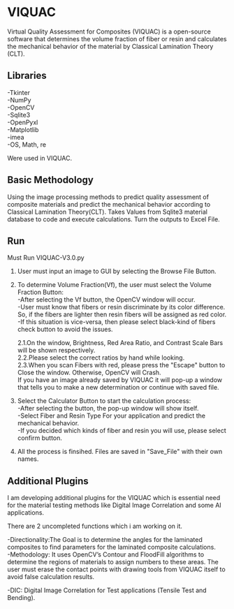 # VIQUAC

Virtual Quality Assessment for Composites (VIQUAC) is a open-source software that determines the volume fraction of fiber or resin 
and calculates the mechanical behavior of the material by Classical Lamination Theory (CLT).


## Libraries
-Tkinter  
-NumPy  
-OpenCV   
-Sqlite3    
-OpenPyxl   
-Matplotlib   
-imea   
-OS, Math, re

Were used in VIQUAC.

## Basic Methodology
  Using the image processing methods to predict quality assessment of composite materials and predict the mechanical behavior according to Classical Lamination Theory(CLT).
  Takes Values from Sqlite3 material database to code and execute calculations.
  Turn the outputs to Excel File.
## Run  

Must Run VIQUAC-V3.0.py

1.  User must input an image to GUI by selecting the Browse File Button.  
2.  To determine Volume Fraction(Vf), the user must select the Volume Fraction Button:    
    -After selecting the Vf button, the OpenCV window will occur.   
    -User must know that fibers or resin discriminate by its color difference. So, if the fibers are lighter then resin fibers will be assigned as red color.    
    -If this situation is vice-versa, then please select black-kind of fibers check button to avoid the issues.       
    
    2.1.On the window, Brightness, Red Area Ratio, and Contrast Scale Bars will be shown respectively.    
    2.2.Please select the correct ratios by hand while looking.   
    2.3.When you scan Fibers with red, please press the "Escape" button to Close the window. Otherwise, OpenCV will Crash.   
    If you have an image already saved by VIQUAC it will pop-up a window that tells you to make a new determination or continue with saved file.
3.  Select the Calculator Button to start the calculation process:    
  -After selecting the button, the pop-up window will show itself.    
  -Select Fiber and Resin Type For your application and predict the mechanical behavior.    
  -If you decided which kinds of fiber and resin you will use, please select confirm button.
4. All the process is finsihed. Files are saved in "Save_File" with their own names.


## Additional Plugins

I am developing additional plugins for the VIQUAC which is essential need for the material testing methods like Digital Image Correlation and some AI applications.

There are 2 uncompleted functions which i am working on it.

  -Directionality:The Goal is to determine the angles for the laminated composites to find parameters for the laminated composite calculations.   
  -Methodology: It uses OpenCV’s Contour and FloodFill algorithms to determine the regions of materials to assign numbers to these areas. The user must erase the contact points with drawing tools from VIQUAC itself to avoid false calculation results.    
  
  -DIC: Digital Image Correlation for Test applications (Tensile Test and Bending).
  
